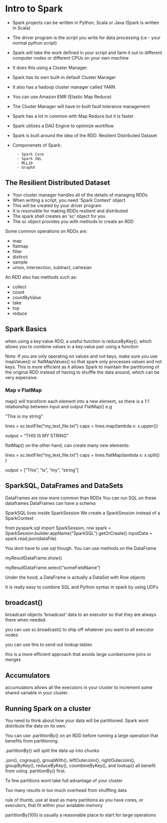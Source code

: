 # Intro to Spark

- Spark projects can be written in Python, Scala or Java (Spark is written in Scala)  

- The driver program is the script you write for data processing (i.e - your normal python script)  

- Spark will take the work defined in your script and farm it out to different computer nodes or different CPUs on your own machine  

- It does this using a Cluster Manager.  

- Spark has its own built-in default Cluster Manager  

- It also has a hadoop cluster manager called YARN  

- You can use Amazon EMR (Elastic Map Reduce)

- The Cluster Manager will have in-built fautl tolerance management  

- Spark has a lot in common with Map Reduce but it is faster.  

- Spark utilizes a DAG Engine to optimize workflow  

- Spark is built around the idea of the RDD: Resilient Distributed Dataset

- Componenets of Spark:  

        - Spark Core
        - Spark SQL
        - MLLib
        - GraphX


## The Resilient Distributed Dataset

- Your cluster manager handles all of the details of managing RDDs
- When writing a script, you need 'Spark Context' object  
- This will be created by your driver program  
- It is resonsible for making RDDs resilient and distributed
- The spark shell creates an 'sc' object for you  
- The sc object provides you with methods to create an RDD

Some common operations on RDDs are:
- map  
- flatmap  
- filter  
- distinct  
- sample  
- union, intersection, subtract, cartesian

An RDD also has methods such as:
- collect
- count
- countByValue
- take
- top
- reduce



## Spark Basics 

when using a key:value RDD, a useful function is reduceByKey(), which allows you to combine values in a key:value pair using a function


Note: If you are only operating on values and not keys, make sure you use mapValues() or flatMapValues() so that spark only processes values and not keys. This is more efficient as it allows Spark to maintain the partitioning of the original RDD instead of having to shuffle the data around, which can be very expensive.


### Map v FlatMap

map() will transform each element into a new element, so there is a 1:1 relationship between input and output
FlatMap() 
e.g

“This is my string”

lines = sc.textFile(“my_text_file.txt”)
caps = lines.map(lambda x: x.upper())


output = “THIS IS MY STRING”


flatMap() on the other hand, can create many new elements:


lines = sc.textFile(“my_text_file.txt”)
caps = lines.flatMap(lambda x: x.split() )

output = [“This”,  “is”,  “my”, “string”]


## SparkSQL, DataFrames and DataSets 

DataFrames are now more common than RDDs
You can run SQL on these dataframes
DataFrames can have a schema

SparkSQL lives inside SparkSession
We create a SparkSession instead of a SparkContext

from pyspark.sql import SparkSession, row
spark = SparkSession.builder.appName(“SparkSQL”).getOrCreate()
inputData = spark.read.json(dataFile)


You dont have to use sql though. You can use methods on the DataFrame

myResultDataFrame.show()

myResultDataFrame.select(“someFieldName”)

Under the hood, a DataFrame is actually a DataSet with Row objects

It is really easy to combine SQL and Python syntax in spark by using UDFs



## broadcast()

broadcast objects ‘broadcast’ data to an executor so that they are always there when needed.

you can use sc.broadcast() to ship off whatever you want to all executor nodes

you can use this to send out lookup tables

this is a more efficient approach that avoids large cumbersome joins or merges



## Accumulators
accumulators allows all the executors in your cluster to increment some shared variable in your cluster.



## Running Spark on a cluster

You need to think about how your data will be partitioned. Spark wont distribute the data on its own.  

You can use .partitionBy() on an RDD before running a large operation that benefits from partitioning.  

.partitionBy() will split the data up into chunks  

.join(), cogroup(), groupWith(), leftOuterJoin(), rightOuterJoin(), groupByKey(), reduceByKey(), coombineByKey(), and lookup() all benefit from using .partitionBy() first.  


To few partitions wont take full advantage of your cluster  

Too many results in too much overhead from shuffling data  

rule of thumb, use at least as many partitions as you have cores, or executors, that fit within your avialable memory  

partitionBy(100) is usually a reasonable place to start for large operations  




